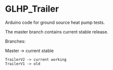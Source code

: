 GLHP_Trailer
============
Arduino code for ground source heat pump tests.

The master branch contains current stable release.

Branches:

Master -> current stable
    
    TrailerV2 -> current working
    TrailerV1 -> old
